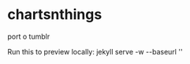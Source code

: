 chartsnthings
=============

port o tumblr

Run this to preview locally:
jekyll serve -w --baseurl ''
